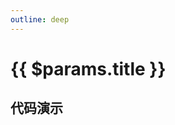 ```yaml
---
outline: deep
---
```


# {{ $params.title }}

<template v-if="$params.desc">
{{ $params.desc }}
</template>

## 代码演示

<!-- @content -->
